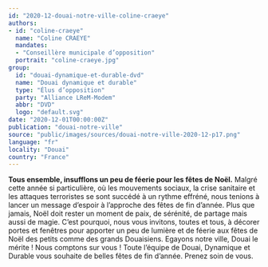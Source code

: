 ```yaml
---
id: "2020-12-douai-notre-ville-coline-craeye"
authors:
- id: "coline-craeye"
  name: "Coline CRAEYE"
  mandates: 
  - "Conseillère municipale d’opposition"
  portrait: "coline-craeye.jpg"
group:
  id: "douai-dynamique-et-durable-dvd"
  name: "Douai dynamique et durable"
  type: "Élus d’opposition"
  party: "Alliance LReM-Modem"
  abbr: "DVD"
  logo: "default.svg"
date: "2020-12-01T00:00:00Z"
publication: "douai-notre-ville"
source: "public/images/sources/douai-notre-ville-2020-12-p17.png"
language: "fr"
locality: "Douai"
country: "France"
---
```


**Tous ensemble, insufflons un peu de féerie pour les fêtes de Noël.** Malgré cette année si particulière, où les mouvements sociaux, la crise sanitaire et les attaques terroristes se sont succédé à un rythme effréné, nous tenions à lancer un message d’espoir à l’approche des fêtes de fin d’année. Plus que jamais, Noël doit rester un moment de paix, de sérénité, de partage mais aussi de magie. C’est pourquoi, nous vous invitons, toutes et tous, à décorer portes et fenêtres pour apporter un peu de lumière et de féerie aux fêtes de Noël des petits comme des grands Douaisiens. Egayons notre ville, Douai le mérite ! Nous comptons sur vous !
Toute l’équipe de Douai, Dynamique et Durable vous souhaite de belles fêtes de fin d’année. Prenez soin de vous.
